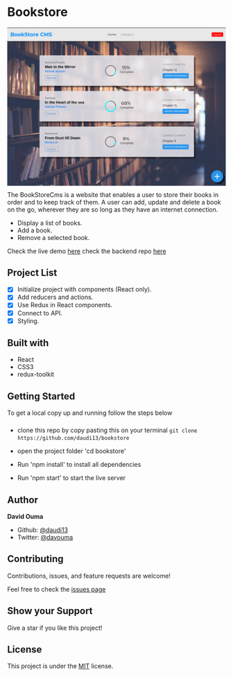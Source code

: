 # Bookstore

![](./public/images/Screenshot%20.png)
The BookStoreCms is a website that enables a user to store their books in order and to keep track of them. A user can add, update and delete a book on the go, wherever they are so long as they have an internet connection.

- Display a list of books.
- Add a book.
- Remove a selected book.

Check the live demo [here](https://bookstorecms.vercel.app/)
check the backend repo [here](https://github.com/daudi13/bookstoreAuthApi)

## Project List

- [x] Initialize project with components (React only).
- [x] Add reducers and actions.
- [x] Use Redux in React components.
- [x] Connect to API.
- [x] Styling.

## Built with
- React
- CSS3
- redux-toolkit

## Getting Started
To get a local copy up and running follow the steps below

### 
- clone this repo by copy pasting this on your terminal ``git clone https://github.com/daudi13/bookstore``

- open the project folder 'cd bookstore'
- Run 'npm install' to install all dependencies
- Run 'npm start' to start the live server

## Author
**David Ouma**
- Github: [@daudi13](https://github.com/daudi13/)
- Twitter: [@davouma](https://github.com/daudi13/)

## Contributing
Contributions, issues, and feature requests are welcome!

Feel free to check the [issues page](https://github.com/daudi13/math-magician/issues)

## Show your Support
Give a star if you like this project!


## License
This project is under the [MIT](./LICENSE) license.
